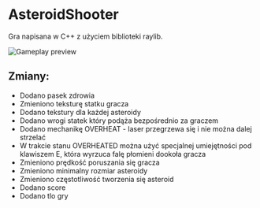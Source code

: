# AsteroidShooter

Gra napisana w C++ z użyciem biblioteki raylib.

![Gameplay preview](build/AsteroidShooter.gif) 

## Zmiany:
- Dodano pasek zdrowia
- Zmieniono teksturę statku gracza
- Dodano tekstury dla każdej asteroidy
- Dodano wrogi statek który podąża bezpośrednio za graczem
- Dodano mechanikę OVERHEAT - laser przegrzewa się i nie można dalej strzelać
- W trakcie stanu OVERHEATED można użyć specjalnej umiejętności pod klawiszem E, która wyrzuca falę płomieni dookoła gracza
- Zmieniono prędkość poruszania się gracza
- Zmieniono minimalny rozmiar asteroidy
- Zmieniono częstotliwość tworzenia się asteroid
- Dodano score
- Dodano tlo gry
